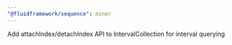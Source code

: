 ```yaml
---
"@fluidframework/sequence": minor
---
```


Add attachIndex/detachIndex API to IntervalCollection for interval querying

